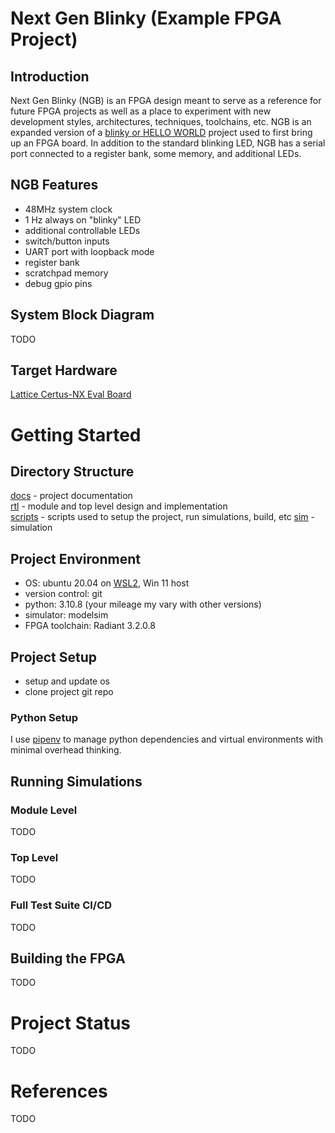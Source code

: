 # Next Gen Blinky (Example FPGA Project)
## Introduction
Next Gen Blinky (NGB) is an FPGA design meant to serve as a reference for future FPGA projects as well as a place to experiment with new development styles, architectures, techniques, toolchains, etc.  NGB is an expanded version of a [blinky or HELLO WORLD](https://zipcpu.com/blog/2017/05/19/blinky.html) project used to first bring up an FPGA board.  In addition to the standard blinking LED, NGB has a serial port connected to a register bank, some memory, and additional LEDs.

## NGB Features
* 48MHz system clock
* 1 Hz always on "blinky" LED
* additional controllable LEDs
* switch/button inputs
* UART port with loopback mode
* register bank
* scratchpad memory
* debug gpio pins

## System Block Diagram
TODO

## Target Hardware
[Lattice Certus-NX Eval Board](https://www.latticesemi.com/products/developmentboardsandkits/certus_nx_versa_eval)

# Getting Started
## Directory Structure
[docs](/docs/README.md) - project documentation\
[rtl](/rtl/README.md) - module and top level design and implementation\
[scripts](/scripts/README.md) - scripts used to setup the project, run simulations, build, etc
[sim](/sim/README.md) - simulation

## Project Environment
* OS: ubuntu 20.04 on [WSL2](https://learn.microsoft.com/en-us/windows/wsl/about), Win 11 host
* version control: git
* python: 3.10.8 (your mileage my vary with other versions)
* simulator: modelsim
* FPGA toolchain: Radiant 3.2.0.8

## Project Setup
* setup and update os
* clone project git repo

### Python Setup
I use [pipenv](https://pipenv.pypa.io/en/latest/index.html) to manage python dependencies and virtual environments with minimal overhead thinking.

## Running Simulations
### Module Level
TODO

### Top Level
TODO

### Full Test Suite CI/CD
TODO

## Building the FPGA
TODO

# Project Status
TODO

# References
TODO